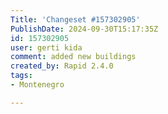 ```yaml
---
Title: 'Changeset #157302905'
PublishDate: 2024-09-30T15:17:35Z
id: 157302905
user: gerti kida
comment: added new buildings
created_by: Rapid 2.4.0
tags:
- Montenegro

---
```

